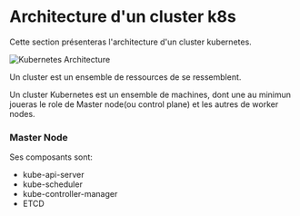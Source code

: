 # Architecture d'un cluster k8s

Cette section présenteras l'architecture d'un cluster kubernetes.

![Kubernetes Architecture](https://www.opsramp.com/wp-content/uploads/2022/07/Kubernetes-Architecture.png)

Un cluster est un ensemble de ressources de se ressemblent.

Un cluster Kubernetes est un ensemble de machines, dont une au minimun joueras le role de Master node(ou control plane) et les autres de worker nodes.

### Master Node
Ses composants sont:
- kube-api-server
- kube-scheduler
- kube-controller-manager
- ETCD 
